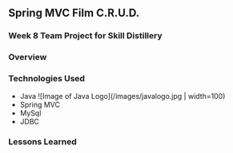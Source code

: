 ## Spring MVC Film C.R.U.D.

### Week 8 Team Project for Skill Distillery

### Overview

### Technologies Used

* Java ![Image of Java Logo](/images/javalogo.jpg | width=100)
* Spring MVC
* MySql
* JDBC

### Lessons Learned

